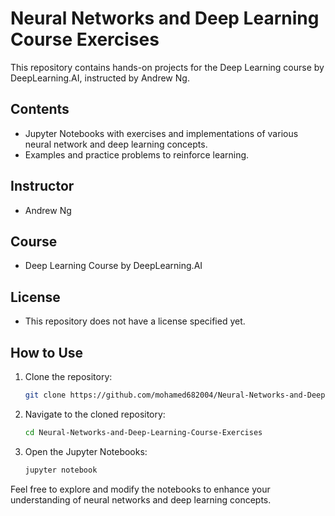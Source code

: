 # Neural Networks and Deep Learning Course Exercises

This repository contains hands-on projects for the Deep Learning course by DeepLearning.AI, instructed by Andrew Ng.

## Contents

- Jupyter Notebooks with exercises and implementations of various neural network and deep learning concepts.
- Examples and practice problems to reinforce learning.

## Instructor

- Andrew Ng

## Course

- Deep Learning Course by DeepLearning.AI

## License

- This repository does not have a license specified yet.

## How to Use

1. Clone the repository:
    ```bash
    git clone https://github.com/mohamed682004/Neural-Networks-and-Deep-Learning-Course-Exercises.git
    ```
2. Navigate to the cloned repository:
    ```bash
    cd Neural-Networks-and-Deep-Learning-Course-Exercises
    ```
3. Open the Jupyter Notebooks:
    ```bash
    jupyter notebook
    ```

Feel free to explore and modify the notebooks to enhance your understanding of neural networks and deep learning concepts.
